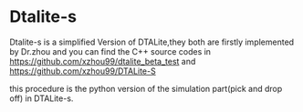 # Dtalite-s
Dtalite-s is a simplified Version of DTALite,they both are firstly implemented by Dr.zhou and you can find the C++ source codes in https://github.com/xzhou99/dtalite_beta_test
and https://github.com/xzhou99/DTALite-S

this procedure is the python version of the simulation part(pick and drop off) in DTALite-s.
